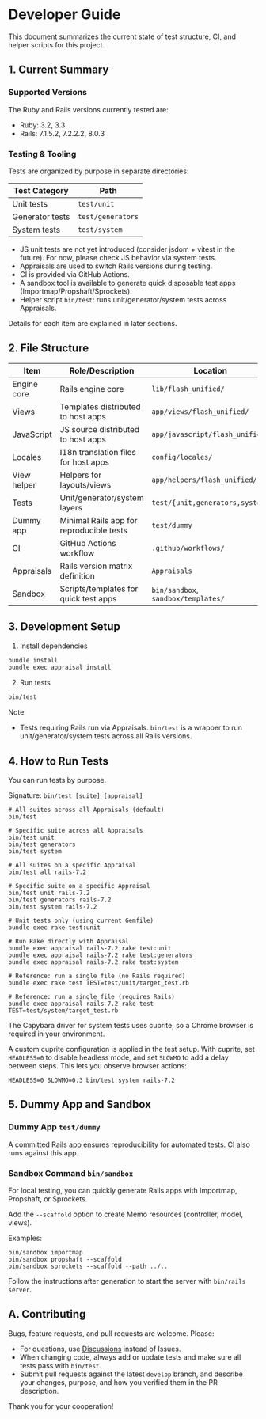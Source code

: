 # Developer Guide

This document summarizes the current state of test structure, CI, and helper scripts for this project.

## 1. Current Summary

### Supported Versions

The Ruby and Rails versions currently tested are:
- Ruby: 3.2, 3.3
- Rails: 7.1.5.2, 7.2.2.2, 8.0.3

### Testing & Tooling

Tests are organized by purpose in separate directories:

| Test Category      | Path              |
|--------------------|-------------------|
| Unit tests         | `test/unit`       |
| Generator tests    | `test/generators` |
| System tests       | `test/system`     |

* JS unit tests are not yet introduced (consider jsdom + vitest in the future). For now, please check JS behavior via system tests.
* Appraisals are used to switch Rails versions during testing.
* CI is provided via GitHub Actions.
* A sandbox tool is available to generate quick disposable test apps (Importmap/Propshaft/Sprockets).
* Helper script `bin/test`: runs unit/generator/system tests across Appraisals.

Details for each item are explained in later sections.

## 2. File Structure

| Item            | Role/Description                          | Location                             |
|-----------------|-------------------------------------------|--------------------------------------|
| Engine core     | Rails engine core                         | `lib/flash_unified/`                 |
| Views           | Templates distributed to host apps        | `app/views/flash_unified/`           |
| JavaScript      | JS source distributed to host apps        | `app/javascript/flash_unified/`      |
| Locales         | I18n translation files for host apps      | `config/locales/`                    |
| View helper     | Helpers for layouts/views                 | `app/helpers/flash_unified/`         |
| Tests           | Unit/generator/system layers              | `test/{unit,generators,system}`      |
| Dummy app       | Minimal Rails app for reproducible tests  | `test/dummy`                         |
| CI              | GitHub Actions workflow                   | `.github/workflows/`                 |
| Appraisals      | Rails version matrix definition           | `Appraisals`                         |
| Sandbox         | Scripts/templates for quick test apps     | `bin/sandbox`, `sandbox/templates/`  |

## 3. Development Setup

1) Install dependencies

```bash
bundle install
bundle exec appraisal install
```

2) Run tests

```bash
bin/test
```

Note:
- Tests requiring Rails run via Appraisals. `bin/test` is a wrapper to run unit/generator/system tests across all Rails versions.

## 4. How to Run Tests

You can run tests by purpose.

Signature: `bin/test [suite] [appraisal]`

```
# All suites across all Appraisals (default)
bin/test

# Specific suite across all Appraisals
bin/test unit
bin/test generators
bin/test system

# All suites on a specific Appraisal
bin/test all rails-7.2

# Specific suite on a specific Appraisal
bin/test unit rails-7.2
bin/test generators rails-7.2
bin/test system rails-7.2

# Unit tests only (using current Gemfile)
bundle exec rake test:unit

# Run Rake directly with Appraisal
bundle exec appraisal rails-7.2 rake test:unit
bundle exec appraisal rails-7.2 rake test:generators
bundle exec appraisal rails-7.2 rake test:system

# Reference: run a single file (no Rails required)
bundle exec rake test TEST=test/unit/target_test.rb

# Reference: run a single file (requires Rails)
bundle exec appraisal rails-7.2 rake test TEST=test/system/target_test.rb
```

The Capybara driver for system tests uses cuprite, so a Chrome browser is required in your environment.

A custom cuprite configuration is applied in the test setup. With cuprite, set `HEADLESS=0` to disable headless mode, and set `SLOWMO` to add a delay between steps. This lets you observe browser actions:

```
HEADLESS=0 SLOWMO=0.3 bin/test system rails-7.2
```

## 5. Dummy App and Sandbox

### Dummy App `test/dummy`

A committed Rails app ensures reproducibility for automated tests. CI also runs against this app.

### Sandbox Command `bin/sandbox`

For local testing, you can quickly generate Rails apps with Importmap, Propshaft, or Sprockets.

Add the `--scaffold` option to create Memo resources (controller, model, views).

Examples:
```
bin/sandbox importmap
bin/sandbox propshaft --scaffold
bin/sandbox sprockets --scaffold --path ../..
```

Follow the instructions after generation to start the server with `bin/rails server`.

## A. Contributing

Bugs, feature requests, and pull requests are welcome. Please:

- For questions, use [Discussions](https://github.com/hiroaki/flash-unified/discussions) instead of Issues.
- When changing code, always add or update tests and make sure all tests pass with `bin/test`.
- Submit pull requests against the latest `develop` branch, and describe your changes, purpose, and how you verified them in the PR description.

Thank you for your cooperation!
